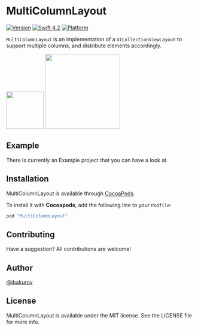 # MultiColumnLayout
[![Version](https://img.shields.io/cocoapods/v/MultiColumnLayout.svg?style=flat)](http://cocoapods.org/pods/MultiColumnLayout)
[![Swift 4.2](https://img.shields.io/badge/Swift-4.2-orange.svg?style=flat)](https://swift.org)
[![Platform](https://img.shields.io/badge/platforms-iOS%20%7C%20tvOS-orange.svg)](http://cocoapods.org/pods/MultiColumnLayout)

`MultiColumnLayout` is an implementation of a `UICollectionViewLayout` to support multiple columns, and distribute elements accordingly.

<img src="https://github.com/ibakurov/MultiColumnLayout/blob/master/gifs/portrait.gif" width="100">
<img src="https://github.com/ibakurov/MultiColumnLayout/blob/master/gifs/landscape.gif" width="200">

## Example

There is currently an Example project that you can have a look at.

## Installation

MultiColumnLayout is available through [CocoaPods](http://cocoapods.org).

To install it with **Cocoapods**, add the following line to your `Podfile`:
```ruby
pod "MultiColumnLayout"
```

## Contributing

Have a suggestion? All contributions are welcome!

## Author

[@ibakurov](https://twitter.com/ibakurov)

## License

MultiColumnLayout is available under the MIT license. See the LICENSE file for more info.
